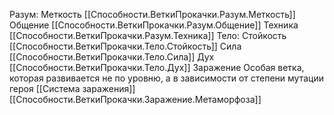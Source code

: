 Разум:
	Меткость
	[[Способности.ВеткиПрокачки.Разум.Меткость]]
	Общение
	[[Способности.ВеткиПрокачки.Разум.Общение]]
	Техника
	[[Способности.ВеткиПрокачки.Разум.Техника]]	
Тело:
	Стойкость 
	[[Способности.ВеткиПрокачки.Тело.Стойкость]]
	Сила
	[[Способности.ВеткиПрокачки.Тело.Сила]]
	Дух
	[[Способности.ВеткиПрокачки.Тело.Дух]]
Заражение
	Особая ветка, которая развивается не по уровню, а в зависимости от степени мутации героя
	[[Система заражения]]
	 [[Способности.ВеткиПрокачки.Заражение.Метаморфоза]]